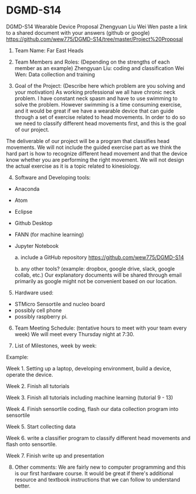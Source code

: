 # DGMD-S14
 DGMD-S14 Wearable Device
 Proposal
 Zhengyuan Liu
 Wei Wen
 paste a link to a shared document with your answers (github or google)
 https://github.com/wew775/DGMD-S14/tree/master/Project%20Proposal

1. Team Name: Far East Heads

2. Team Members and Roles: (Depending on the strengths of each member as an example)
Zhengyuan Liu: coding and classification
Wei Wen: Data collection and training

3. Goal of the Project: (Describe here which problem are you solving and your motivation)
As working professional we all have chronic neck problem. I have constant neck spasm and have to use swimming to solve
the problem. However swimming is a time consuming exercise, and it would be great if we have a wearable device that can guide through a
set of exercise related to head movements. In order to do so we need to classify different head movements first, and this is the goal of
our project.

The deliverable of our project will be a program that classifies head movements. We will not include the guided exercise part as we think the hard part is how to
recognize different head movement and that the device know whether you are performing the right movement. We will not design the actual exercise as it is a topic
related to kinesiology.

4. Software and Developing tools:
- Anaconda
- Atom
- Eclipse
- Github Desktop
- FANN (for machine learning)
- Jupyter Notebook

    a. include a GitHub repository
    https://github.com/wew775/DGMD-S14

    b. any other tools? (example: dropbox, google drive, slack, google collab, etc.)
    Our explanatory documents will be shared through email primarily as google might not be convenient based on our location.

5. Hardware used:
- STMicro Sensortile and nucleo board
- possibly cell phone
- possibly raspberry pi.

6. Team Meeting Schedule: (tentative hours to meet with your team every week)
We will meet every Thursday night at 7:30.

7. List of Milestones, week by week:

Example:

Week 1. Setting up a laptop, developing environment, build a device, operate the device.

Week 2. Finish all tutorials

Week 3. Finish all tutorials including machine learning (tutorial 9 - 13)

Week 4. Finish sensortile coding, flash our data collection program into sensortile

Week 5. Start collecting data

Week 6. write a classifier program to classify different head movements and flash onto sensortile.

Week 7. Finish write up and presentation

8. Other comments:
We are fairly new to computer programming and this is our first hardware course. It would be great if there's additional
resource and textbook instructions that we can follow to understand better.
